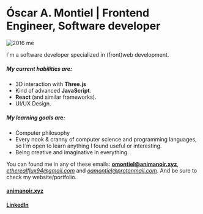 # Óscar A. Montiel | Frontend Engineer, Software developer

![2016 me](https://assets0.ello.co/uploads/asset/attachment/7849211/ello-optimized-fcbfbec2.gif)

I´m a software developer specialized in (front)web development.

##### My current habilities are:

- 3D interaction with **Three.js**
- Kind of advanced **JavaScript**.
- **React** (and similar frameworks).
- UI/UX Design.

##### My learning goals are:

- Computer philosophy
- Every nook & cranny of computer science and programming languages, so I´m open to learn anything I found useful or interesting.
- Being creative and imaginative in everything.

You can found me in any of these emails: **omontiel@animanoir.xyz**, *etherealflux94@gmail.com* and *oamontiel@protonmail.com*. And be sure to check my website/portfolio.

#### [animanoir.xyz](https://animanoir.xyz)
#### [LinkedIn](https://www.linkedin.com/in/oscaramontiel/)
